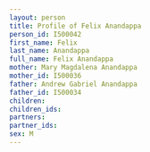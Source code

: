 ```yaml
---
layout: person
title: Profile of Felix Anandappa
person_id: I500042
first_name: Felix
last_name: Anandappa
full_name: Felix Anandappa
mother: Mary Magdalena Anandappa
mother_id: I500036
father: Andrew Gabriel Anandappa
father_id: I500034
children:
children_ids:
partners:
partner_ids:
sex: M
---
```


